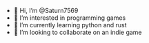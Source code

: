- 👋 Hi, I’m @Saturn7569
- 👀 I’m interested in programming games
- 🌱 I’m currently learning python and rust
- 💞️ I’m looking to collaborate on an indie game

<!---
Saturn7569/Saturn7569 is a ✨ special ✨ repository because its `README.md` (this file) appears on your GitHub profile.
You can click the Preview link to take a look at your changes.
--->
